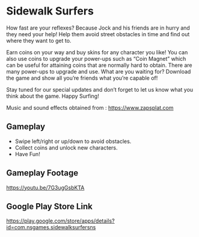 # Sidewalk Surfers
 
How fast are your reflexes? Because Jock and his friends are in hurry and they need your help! Help them avoid street obstacles in time and find out where they want to get to.

Earn coins on your way and buy skins for any character you like! You can also use coins to upgrade your power-ups such as “Coin Magnet” which can be useful for attaining coins that are normally hard to obtain. There are many power-ups to upgrade and use. What are you waiting for? Download the game and show all you’re friends what you’re capable of!

Stay tuned for our special updates and don’t forget to let us know what you think about the game. Happy Surfing!

Music and sound effects obtained from : https://www.zapsplat.com

## Gameplay
- Swipe left/right or up/down to avoid obstacles.
- Collect coins and unlock new characters.
- Have Fun!

## Gameplay Footage
https://youtu.be/7G3ugGsbKTA

## Google Play Store Link
https://play.google.com/store/apps/details?id=com.nsgames.sidewalksurfersns
